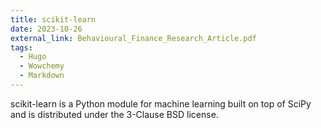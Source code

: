```yaml
---
title: scikit-learn
date: 2023-10-26
external_link: Behavioural_Finance_Research_Article.pdf
tags:
  - Hugo
  - Wowchemy
  - Markdown
---
```


scikit-learn is a Python module for machine learning built on top of SciPy and is distributed under the 3-Clause BSD license.

<!--more-->
